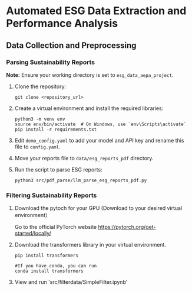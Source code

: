 # Automated ESG Data Extraction and Performance Analysis

## Data Collection and Preprocessing

### Parsing Sustainability Reports

**Note:** Ensure your working directory is set to `esg_data_aepa_project`.

1. Clone the repository:

   ```shell
   git clone <repository_url>
   ```

2. Create a virtual environment and install the required libraries:

   ```shell
   python3 -m venv env
   source env/bin/activate  # On Windows, use `env\Scripts\activate`
   pip install -r requirements.txt
   ```

3. Edit `demo_config.yaml` to add your model and API key and rename this file to `config.yaml`.

4. Move your reports file to `data/esg_reports_pdf` directory.

5. Run the script to parse ESG reports:

   ```shell
   python3 src/pdf_parse/llm_parse_esg_reports_pdf.py
   ```

### Filtering Sustainability Reports

1. Download the pytoch for your GPU (Download to your desired virtual environment）
   
   Go to the official PyTorch website https://pytorch.org/get-started/locally/

2. Download the transformers library in your virtual environment.
   ```shell
   pip install transformers
   ```
   ```shell
   #If you have conda, you can run
   conda install transformers
   ```

3. View and run 'src/filterdata/SimpleFilter.ipynb'





   
